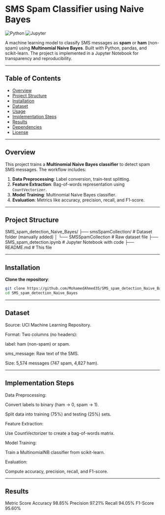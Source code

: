 # SMS Spam Classifier using Naive Bayes

![Python](https://img.shields.io/badge/Python-3.8%2B-blue)
![Jupyter](https://img.shields.io/badge/Jupyter-Notebook-orange)

A machine learning model to classify SMS messages as **spam** or **ham** (non-spam) using **Multinomial Naive Bayes**. Built with Python, pandas, and scikit-learn. The project is implemented in a Jupyter Notebook for transparency and reproducibility.

---

## Table of Contents
- [Overview](#overview)
- [Project Structure](#project-structure)
- [Installation](#installation)
- [Dataset](#dataset)
- [Usage](#usage)
- [Implementation Steps](#implementation-steps)
- [Results](#results)
- [Dependencies](#dependencies)
- [License](#license)

---

## Overview
This project trains a **Multinomial Naive Bayes classifier** to detect spam SMS messages. The workflow includes:
1. **Data Preprocessing**: Label conversion, train-test splitting.
2. **Feature Extraction**: Bag-of-words representation using `CountVectorizer`.
3. **Model Training**: Multinomial Naive Bayes classifier.
4. **Evaluation**: Metrics like accuracy, precision, recall, and F1-score.

---

## Project Structure

SMS_spam_detection_Naive_Bayes/
├── smsSpamCollection/ # Dataset folder (manually added)
│ └── SMSSpamCollection # Raw dataset file
├── SMS_spam_detection.ipynb # Jupyter Notebook with code
├── README.md # This file

---

## Installation
**Clone the repository**:
   ```bash
   git clone https://github.com/MohamedAhmed35/SMS_spam_detection_Naive_Bayes.git
   cd SMS_spam_detection_Naive_Bayes
   ```
---

## Dataset
Source: UCI Machine Learning Repository.

Format: Two columns (no headers):

label: ham (non-spam) or spam.

sms_message: Raw text of the SMS.

Size: 5,574 messages (747 spam, 4,827 ham).
  

---
## Implementation Steps
Data Preprocessing:

Convert labels to binary (ham → 0, spam → 1).

Split data into training (75%) and testing (25%) sets.

Feature Extraction:

Use CountVectorizer to create a bag-of-words matrix.

Model Training:

Train a MultinomialNB classifier from scikit-learn.

Evaluation:

Compute accuracy, precision, recall, and F1-score.

---

## Results
Metric	Score
Accuracy	98.85%
Precision	97.21%
Recall	94.05%
F1-Score	95.60%
